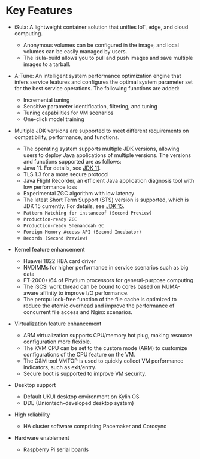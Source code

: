 # Key Features

- iSula: A lightweight container solution that unifies IoT, edge, and cloud computing.
  
  - Anonymous volumes can be configured in the image, and local volumes can be easily managed by users.
  - The isula-build allows you to pull and push images and save multiple images to a tarball.

- A-Tune: An intelligent system performance optimization engine that infers service features and configures the optimal system parameter set for the best service operations. The following functions are added:
  
  - Incremental tuning
  - Sensitive parameter identification, filtering, and tuning
  - Tuning capabilities for VM scenarios
  - One-click model training

- Multiple JDK versions are supported to meet different requirements on compatibility, performance, and functions.
  
  - The operating system supports multiple JDK versions, allowing users to deploy Java applications of multiple versions. The versions and functions supported are as follows:
  - Java 11. For details, see [JDK 11](http://openjdk.java.net/projects/jdk/11/).
  - TLS 1.3 for a more secure protocol
  - Java Flight Recorder, an efficient Java application diagnosis tool with low performance loss
  - Experimental ZGC algorithm with low latency
  - The latest Short Term Support (STS) version is supported, which is JDK 15 currently. For details, see [JDK 15](http://openjdk.java.net/projects/jdk/15/).
  - `Pattern Matching for instanceof (Second Preview)`
  - `Production-ready ZGC`
  - `Production-ready Shenandoah GC`
  - `Foreign-Memory Access API (Second Incubator)`
  - `Records (Second Preview)`

- Kernel feature enhancement
  
  - Huawei 1822 HBA card driver
  - NVDIMMs for higher performance in service scenarios such as big data
  - FT-2000+/64 of Phytium processors for general-purpose computing
  - The iSCSI work thread can be bound to cores based on NUMA-aware affinity to improve I/O performance.
  - The percpu lock-free function of the file cache is optimized to reduce the atomic overhead and improve the performance of concurrent file access and Nginx scenarios.

- Virtualization feature enhancement
  
  - ARM virtualization supports CPU/memory hot plug, making resource configuration more flexible.
  - The KVM CPU can be set to the custom mode (ARM) to customize configurations of the CPU feature on the VM.
  - The O\&M tool VMTOP is used to quickly collect VM performance indicators, such as exit/entry.
  - Secure boot is supported to improve VM security.

- Desktop support
  
  - Default UKUI desktop environment on Kylin OS
  - DDE (Uniontech-developed desktop system)

- High reliability
  
  - HA cluster software comprising Pacemaker and Corosync

- Hardware enablement
  
  - Raspberry Pi serial boards